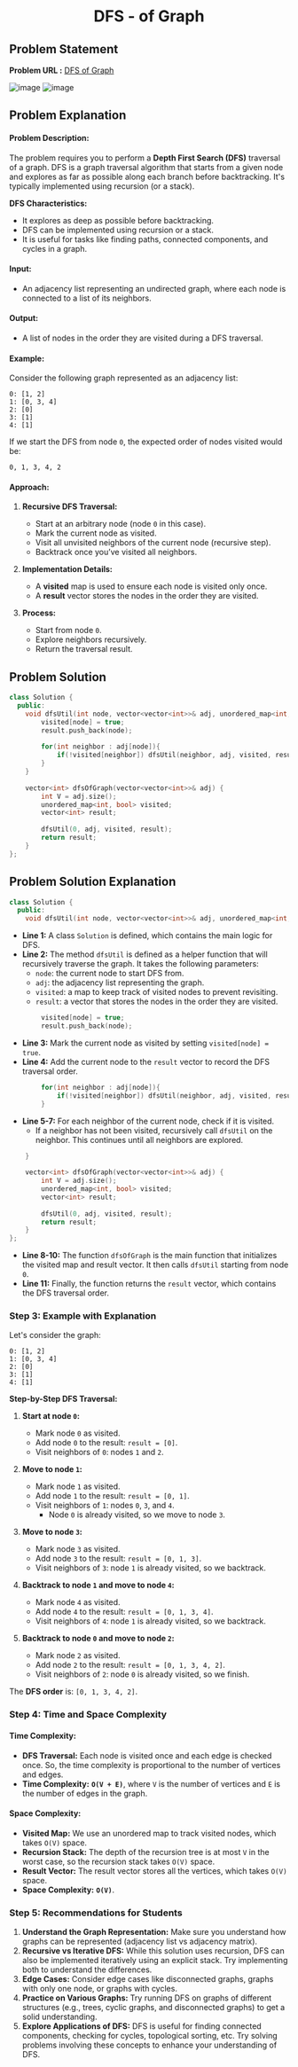 <h1 align='center'>DFS - of Graph</h1>

## Problem Statement

**Problem URL :** [DFS of Graph](https://www.geeksforgeeks.org/problems/depth-first-traversal-for-a-graph/1)

![image](https://github.com/user-attachments/assets/c460c3eb-8212-4d51-80de-ee9f61fef61f)
![image](https://github.com/user-attachments/assets/30768d7b-5665-4e9a-81d3-d536df1997d5)

## Problem Explanation
#### **Problem Description:**
The problem requires you to perform a **Depth First Search (DFS)** traversal of a graph. DFS is a graph traversal algorithm that starts from a given node and explores as far as possible along each branch before backtracking. It's typically implemented using recursion (or a stack).

**DFS Characteristics:**
- It explores as deep as possible before backtracking.
- DFS can be implemented using recursion or a stack.
- It is useful for tasks like finding paths, connected components, and cycles in a graph.

#### **Input:**
- An adjacency list representing an undirected graph, where each node is connected to a list of its neighbors.

#### **Output:**
- A list of nodes in the order they are visited during a DFS traversal.

#### **Example:**

Consider the following graph represented as an adjacency list:

```
0: [1, 2]
1: [0, 3, 4]
2: [0]
3: [1]
4: [1]
```

If we start the DFS from node `0`, the expected order of nodes visited would be:
```
0, 1, 3, 4, 2
```

#### **Approach:**

1. **Recursive DFS Traversal:**
   - Start at an arbitrary node (node `0` in this case).
   - Mark the current node as visited.
   - Visit all unvisited neighbors of the current node (recursive step).
   - Backtrack once you’ve visited all neighbors.

2. **Implementation Details:**
   - A **visited** map is used to ensure each node is visited only once.
   - A **result** vector stores the nodes in the order they are visited.

3. **Process:**
   - Start from node `0`.
   - Explore neighbors recursively.
   - Return the traversal result.

## Problem Solution
```cpp
class Solution {
  public:
    void dfsUtil(int node, vector<vector<int>>& adj, unordered_map<int, bool>& visited, vector<int>& result){
        visited[node] = true;
        result.push_back(node);
        
        for(int neighbor : adj[node]){
            if(!visited[neighbor]) dfsUtil(neighbor, adj, visited, result);
        }
    }
    
    vector<int> dfsOfGraph(vector<vector<int>>& adj) {
        int V = adj.size();
        unordered_map<int, bool> visited;
        vector<int> result;
        
        dfsUtil(0, adj, visited, result);
        return result;
    }
};
```

## Problem Solution Explanation

```cpp
class Solution {
  public:
    void dfsUtil(int node, vector<vector<int>>& adj, unordered_map<int, bool>& visited, vector<int>& result){
```
- **Line 1:** A class `Solution` is defined, which contains the main logic for DFS.
- **Line 2:** The method `dfsUtil` is defined as a helper function that will recursively traverse the graph. It takes the following parameters:
  - `node`: the current node to start DFS from.
  - `adj`: the adjacency list representing the graph.
  - `visited`: a map to keep track of visited nodes to prevent revisiting.
  - `result`: a vector that stores the nodes in the order they are visited.

```cpp
        visited[node] = true;
        result.push_back(node);
```
- **Line 3:** Mark the current node as visited by setting `visited[node] = true`.
- **Line 4:** Add the current node to the `result` vector to record the DFS traversal order.

```cpp
        for(int neighbor : adj[node]){
            if(!visited[neighbor]) dfsUtil(neighbor, adj, visited, result);
        }
```
- **Line 5-7:** For each neighbor of the current node, check if it is visited.
  - If a neighbor has not been visited, recursively call `dfsUtil` on the neighbor. This continues until all neighbors are explored.

```cpp
    }
    
    vector<int> dfsOfGraph(vector<vector<int>>& adj) {
        int V = adj.size();
        unordered_map<int, bool> visited;
        vector<int> result;
        
        dfsUtil(0, adj, visited, result);
        return result;
    }
};
```
- **Line 8-10:** The function `dfsOfGraph` is the main function that initializes the visited map and result vector. It then calls `dfsUtil` starting from node `0`.
- **Line 11:** Finally, the function returns the `result` vector, which contains the DFS traversal order.



### **Step 3: Example with Explanation**

Let's consider the graph:

```
0: [1, 2]
1: [0, 3, 4]
2: [0]
3: [1]
4: [1]
```

**Step-by-Step DFS Traversal:**

1. **Start at node `0`:**
   - Mark node `0` as visited.
   - Add node `0` to the result: `result = [0]`.
   - Visit neighbors of `0`: nodes `1` and `2`.

2. **Move to node `1`:**
   - Mark node `1` as visited.
   - Add node `1` to the result: `result = [0, 1]`.
   - Visit neighbors of `1`: nodes `0`, `3`, and `4`.
     - Node `0` is already visited, so we move to node `3`.

3. **Move to node `3`:**
   - Mark node `3` as visited.
   - Add node `3` to the result: `result = [0, 1, 3]`.
   - Visit neighbors of `3`: node `1` is already visited, so we backtrack.

4. **Backtrack to node `1` and move to node `4`:**
   - Mark node `4` as visited.
   - Add node `4` to the result: `result = [0, 1, 3, 4]`.
   - Visit neighbors of `4`: node `1` is already visited, so we backtrack.

5. **Backtrack to node `0` and move to node `2`:**
   - Mark node `2` as visited.
   - Add node `2` to the result: `result = [0, 1, 3, 4, 2]`.
   - Visit neighbors of `2`: node `0` is already visited, so we finish.

The **DFS order** is: `[0, 1, 3, 4, 2]`.



### **Step 4: Time and Space Complexity**

#### **Time Complexity:**
- **DFS Traversal:** Each node is visited once and each edge is checked once. So, the time complexity is proportional to the number of vertices and edges.
- **Time Complexity:** **`O(V + E)`**, where `V` is the number of vertices and `E` is the number of edges in the graph.

#### **Space Complexity:**
- **Visited Map:** We use an unordered map to track visited nodes, which takes `O(V)` space.
- **Recursion Stack:** The depth of the recursion tree is at most `V` in the worst case, so the recursion stack takes `O(V)` space.
- **Result Vector:** The result vector stores all the vertices, which takes `O(V)` space.
- **Space Complexity:** **`O(V)`**.



### **Step 5: Recommendations for Students**

1. **Understand the Graph Representation:** Make sure you understand how graphs can be represented (adjacency list vs adjacency matrix).
2. **Recursive vs Iterative DFS:** While this solution uses recursion, DFS can also be implemented iteratively using an explicit stack. Try implementing both to understand the differences.
3. **Edge Cases:** Consider edge cases like disconnected graphs, graphs with only one node, or graphs with cycles.
4. **Practice on Various Graphs:** Try running DFS on graphs of different structures (e.g., trees, cyclic graphs, and disconnected graphs) to get a solid understanding.
5. **Explore Applications of DFS:** DFS is useful for finding connected components, checking for cycles, topological sorting, etc. Try solving problems involving these concepts to enhance your understanding of DFS.
